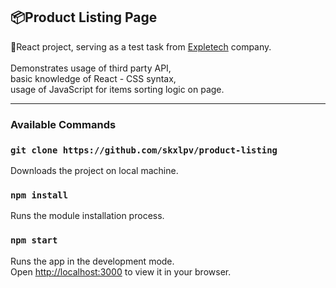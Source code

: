 ## 📦Product Listing Page

💫React project, serving as a test task from [Expletech](https://expletech.com/) company.</br></br>
Demonstrates usage of third party API, \
basic knowledge of React - CSS syntax,\
usage of JavaScript for items sorting logic on page.
<hr/>

### Available Commands

### `git clone https://github.com/skxlpv/product-listing`

Downloads the project on local machine.

### `npm install`

Runs the module installation process.

### `npm start`

Runs the app in the development mode.\
Open [http://localhost:3000](http://localhost:3000) to view it in your browser.

